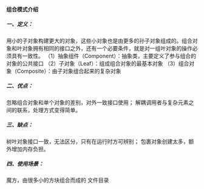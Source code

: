 #### 组合模式介绍

##### 一、定义：
用小的子对象构建更大的对象，这些小对象也是由更多的孙子对象组成的。组合对象和叶对象拥有相同的接口之外，还有一个必要条件，就是对一组叶对象的操作必须具有一致性。
（1）抽象组件（Component）：抽象类，主要定义了参与组合的对象的公共接口
（2）子对象（Leaf）：组成组合对象的最基本对象
（3）组合对象（Composite）：由子对象组合起来的复杂对象

##### 二、优点：
忽略组合对象和单个对象的差别，对外一致接口使用；
解耦调用者与复杂元素之间的联系，处理方式变得简单。

##### 三、缺点：
树叶对象接口一致，无法区分，只有在运行时方可辨别；
包裹对象创建太多，额外增加内存负担。

##### 四、使用场景：
魔方，由很多小的方块组合而成的
文件目录


